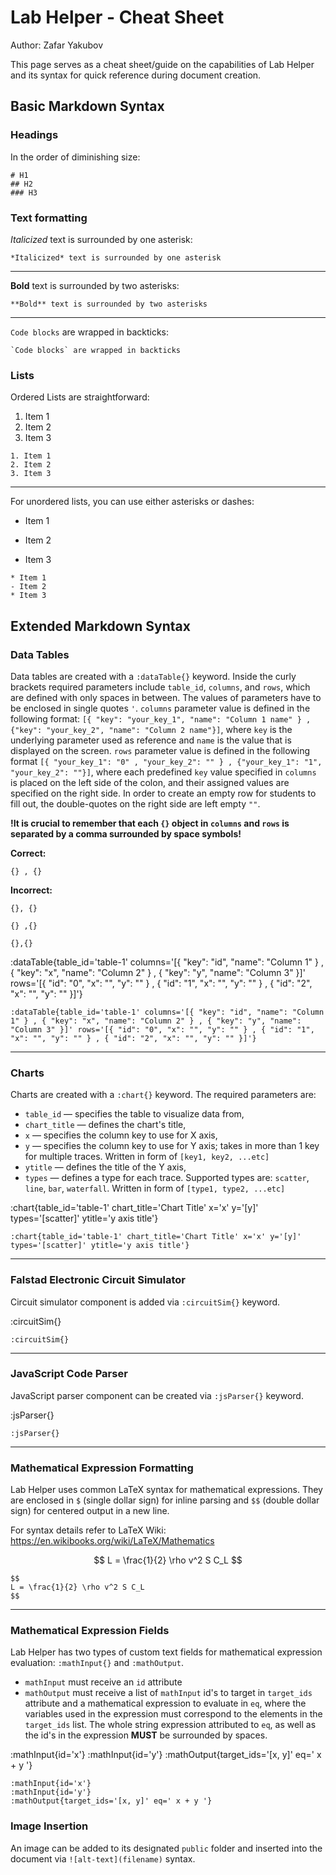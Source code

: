 # Lab Helper - Cheat Sheet
Author: Zafar Yakubov

This page serves as a cheat sheet/guide on the capabilities of Lab Helper and its syntax for quick reference during document creation.

## Basic Markdown Syntax

### Headings

In the order of diminishing size:

```
# H1
## H2
### H3
```

### Text formatting

*Italicized* text is surrounded by one asterisk:

```
*Italicized* text is surrounded by one asterisk
```
___
**Bold** text is surrounded by two asterisks:

```
**Bold** text is surrounded by two asterisks
```
___
`Code blocks` are wrapped in backticks:

```
`Code blocks` are wrapped in backticks
```

### Lists

Ordered Lists are straightforward:

1. Item 1
2. Item 2
3. Item 3

```
1. Item 1
2. Item 2
3. Item 3
```
___

For unordered lists, you can use either asterisks or dashes:

- Item 1

* Item 2

- Item 3

```
* Item 1
- Item 2
* Item 3
```

## Extended Markdown Syntax

### Data Tables

Data tables are created with a `:dataTable{}` keyword. Inside the curly brackets required parameters include `table_id`, `columns`, and `rows`, which are defined with only spaces in between. The values of parameters have to be enclosed in single quotes `'`. `columns` parameter value is defined in the following format: `[{ "key": "your_key_1", "name": "Column 1 name" } , {"key": "your_key_2", "name": "Column 2 name"}]`, where `key` is the underlying parameter used as reference and `name` is the value that is displayed on the screen. `rows` parameter value is defined in the following format `[{ "your_key_1": "0" , "your_key_2": "" } , {"your_key_1": "1", "your_key_2": ""}]`, where each predefined `key` value specified in `columns` is placed on the left side of the colon, and their assigned values are specified on the right side. In order to create an empty row for students to fill out, the double-quotes on the right side are left empty `""`. 

**!It is crucial to remember that each `{}` object in `columns` and `rows` is separated by a comma surrounded by space symbols!**

**Correct:**

`{} , {}`

**Incorrect:**

`{}, {}` 

`{} ,{}` 

`{},{}`

:dataTable{table_id='table-1' columns='[{ "key": "id", "name": "Column 1" } , { "key": "x", "name": "Column 2" } , { "key": "y", "name": "Column 3" }]' rows='[{ "id": "0", "x": "", "y": "" } , { "id": "1", "x": "", "y": "" } , { "id": "2", "x": "", "y": "" }]'}

```
:dataTable{table_id='table-1' columns='[{ "key": "id", "name": "Column 1" } , { "key": "x", "name": "Column 2" } , { "key": "y", "name": "Column 3" }]' rows='[{ "id": "0", "x": "", "y": "" } , { "id": "1", "x": "", "y": "" } , { "id": "2", "x": "", "y": "" }]'}
```

___

### Charts

Charts are created with a `:chart{}` keyword. The required parameters are: 
* `table_id` — specifies the table to visualize data from,
* `chart_title` — defines the chart's title,
* `x` — specifies the column key to use for X axis,
* `y` — specifies the column key to use for Y axis; takes in more than 1 key for multiple traces. Written in form of `[key1, key2, ...etc]`
* `ytitle` — defines the title of the Y axis,
* `types` — defines a type for each trace. Supported types are: `scatter`, `line`, `bar`, `waterfall`. Written in form of `[type1, type2, ...etc]`

:chart{table_id='table-1' chart_title='Chart Title' x='x' y='[y]' types='[scatter]' ytitle='y axis title'}

```
:chart{table_id='table-1' chart_title='Chart Title' x='x' y='[y]' types='[scatter]' ytitle='y axis title'}
```

___

### Falstad Electronic Circuit Simulator

Circuit simulator component is added via `:circuitSim{}` keyword.

:circuitSim{}

```
:circuitSim{}
```

___

### JavaScript Code Parser

JavaScript parser component can be created via `:jsParser{}` keyword.

:jsParser{}

```
:jsParser{}
```

___

### Mathematical Expression Formatting

Lab Helper uses common LaTeX syntax for mathematical expressions. They are enclosed in `$` (single dollar sign) for inline parsing and `$$` (double dollar sign) for centered output in a new line.

For syntax details refer to LaTeX Wiki: https://en.wikibooks.org/wiki/LaTeX/Mathematics

$$
L = \frac{1}{2} \rho v^2 S C_L
$$

```
$$
L = \frac{1}{2} \rho v^2 S C_L
$$
```

___

### Mathematical Expression Fields

Lab Helper has two types of custom text fields for mathematical expression evaluation: `:mathInput{}` and `:mathOutput`.

* `mathInput` must receive an `id` attribute
* `mathOutput` must receive a list of `mathInput` id's to target in `target_ids` attribute and a mathematical expression to evaluate in `eq`, where the variables used in the expression must correspond to the elements in the `target_ids` list. The whole string expression attributed to `eq`, as well as the id's in the expression **MUST** be surrounded by spaces.

:mathInput{id='x'}
:mathInput{id='y'}
:mathOutput{target_ids='[x, y]' eq=' x + y '}

```
:mathInput{id='x'}
:mathInput{id='y'}
:mathOutput{target_ids='[x, y]' eq=' x + y '}
```

### Image Insertion

An image can be added to its designated `public` folder and inserted into the document via `![alt-text](filename)` syntax.